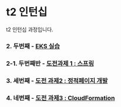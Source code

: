 # t2 인턴십
t2 인턴십 과정입니다. 

### 2. 두번째 - [EKS 실습](https://github.com/sghaha/t2/blob/main/2nd.md)
### 2-1. 두번째반 - [도전과제 1 : 스프링](https://github.com/sghaha/t2/blob/main/5th.md)
### 3. 세번째 - [도전 과제2 : 정적페이지 개발](https://github.com/sghaha/t2/blob/main/3rd.md)
### 4. 네번째 - [도전 과제3 : CloudFormation](https://github.com/sghaha/t2/blob/main/4th.md)

